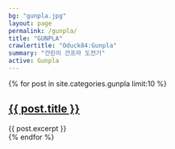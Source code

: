 ```yaml
---
bg: "gunpla.jpg"
layout: page
permalink: /gunpla/
title: "GUNPLA"
crawlertitle: "Oduck84:Gunpla"
summary: "건린이 건프라 도전기"
active: Gunpla
---
```



{% for post in site.categories.gunpla limit:10 %}
  <article class="index-page">
    <h2><a href="{{ post.url | relative_url }}">{{ post.title }}</a></h2>
    {{ post.excerpt }}
  </article>
{% endfor %}